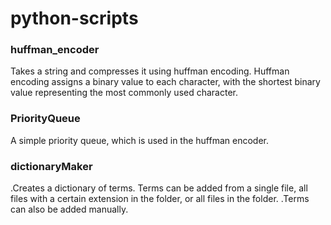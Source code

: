 python-scripts
==============
### huffman_encoder
Takes a string and compresses it using huffman encoding. Huffman encoding assigns a binary value to each character, with the shortest binary value representing the most commonly used character.

### PriorityQueue
A simple priority queue, which is used in the huffman encoder.

### dictionaryMaker
.Creates a dictionary of terms. Terms can be added from a single file, all files with a certain extension in the folder, or all files in the folder.
.Terms can also be added manually.

